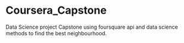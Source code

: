 # Coursera_Capstone
Data Science project Capstone using foursquare api and data science methods to find the best neighbourhood.
